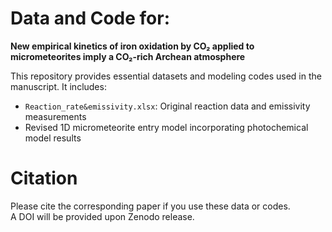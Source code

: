# Data and Code for:  
**New empirical kinetics of iron oxidation by CO₂ applied to micrometeorites imply a CO₂-rich Archean atmosphere**

This repository provides essential datasets and modeling codes used in the manuscript. It includes:

- `Reaction_rate&emissivity.xlsx`: Original reaction data and emissivity measurements  
- Revised 1D micrometeorite entry model incorporating photochemical model results

# Citation

Please cite the corresponding paper if you use these data or codes.  
A DOI will be provided upon Zenodo release.
